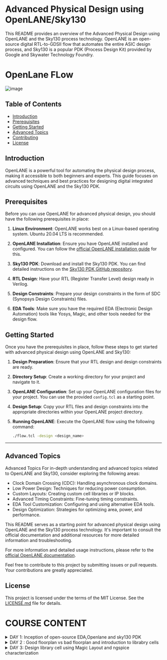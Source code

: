 # Advanced Physical Design using OpenLANE/Sky130

This README provides an overview of the Advanced Physical Design using OpenLANE and the Sky130 process technology. OpenLANE is an open-source digital RTL-to-GDSII flow that automates the entire ASIC design process, and Sky130 is a popular PDK (Process Design Kit) provided by Google and Skywater Technology Foundry.

#  OpenLane FLow 

![image](https://github.com/rohithgopakumar/PES_OPENLANE_PD/assets/131611312/eec9181d-0530-49cb-b531-9f6dc3d62085)

## Table of Contents
- [Introduction](#introduction)
- [Prerequisites](#prerequisites)
- [Getting Started](#getting-started)
- [Advanced Topics](#advanced-topics)
- [Contributing](#contributing)
- [License](#license)

## Introduction

OpenLANE is a powerful tool for automating the physical design process, making it accessible to both beginners and experts. This guide focuses on advanced techniques and best practices for designing digital integrated circuits using OpenLANE and the Sky130 PDK.

## Prerequisites

Before you can use OpenLANE for advanced physical design, you should have the following prerequisites in place:

1. **Linux Environment**: OpenLANE works best on a Linux-based operating system. Ubuntu 20.04 LTS is recommended.

2. **OpenLANE Installation**: Ensure you have OpenLANE installed and configured. You can follow the [official OpenLANE installation guide](https://github.com/efabless/openlane) for this.

3. **Sky130 PDK**: Download and install the Sky130 PDK. You can find detailed instructions on the [Sky130 PDK GitHub repository](https://github.com/google/skywater-pdk).

4. **RTL Design**: Have your RTL (Register Transfer Level) design ready in Verilog.

5. **Design Constraints**: Prepare your design constraints in the form of SDC (Synopsys Design Constraints) files.

6. **EDA Tools**: Make sure you have the required EDA (Electronic Design Automation) tools like Yosys, Magic, and other tools needed for the design flow.

## Getting Started

Once you have the prerequisites in place, follow these steps to get started with advanced physical design using OpenLANE and Sky130:

1. **Design Preparation**: Ensure that your RTL design and design constraints are ready.

2. **Directory Setup**: Create a working directory for your project and navigate to it.

3. **OpenLANE Configuration**: Set up your OpenLANE configuration files for your project. You can use the provided `config.tcl` as a starting point.

4. **Design Setup**: Copy your RTL files and design constraints into the appropriate directories within your OpenLANE project directory.

5. **Running OpenLANE**: Execute the OpenLANE flow using the following command:
   ```bash
   ./flow.tcl -design <design_name>
---

## Advanced Topics
Advanced Topics
For in-depth understanding and advanced topics related to OpenLANE and Sky130, consider exploring the following areas:

- Clock Domain Crossing (CDC): Handling asynchronous clock domains.
- Low Power Design: Techniques for reducing power consumption.
- Custom Layouts: Creating custom cell libraries or IP blocks.
- Advanced Timing Constraints: Fine-tuning timing constraints.
- EDA Tool Customization: Configuring and using alternative EDA tools.
- Design Optimization: Strategies for optimizing area, power, and performance.

This README serves as a starting point for advanced physical design using OpenLANE and the Sky130 process technology. It's important to consult the official documentation and additional resources for more detailed information and troubleshooting.

For more information and detailed usage instructions, please refer to the [official OpenLANE documentation](https://github.com/efabless/openlane).

Feel free to contribute to this project by submitting issues or pull requests. Your contributions are greatly appreciated.

## License

This project is licensed under the terms of the MIT License. See the [LICENSE.md](LICENSE.md) file for details.




# COURSE CONTENT

</details>
<details>
<summary>DAY 1:  Inception of open-source EDA,Openlane and sky130 PDK </summary>
<br>






# Inception of Open-Source EDA: OpenLane and Sky130 PDK

## Introduction

Welcome to the Inception of Open-Source EDA project, where we explore the integration of OpenLane with the Skywater 130nm Process Design Kit (PDK). This open-source initiative aims to facilitate digital chip design and manufacturing, making EDA tools more accessible and collaborative.

## Table of Contents
1. [Prerequisites](#1-prerequisites)
2. [Installation](#2-installation)
3. [Getting Started](#3-getting-started)
4. [ Additional Resources](#4- Additional Resources)
5. [Troubleshooting](#5-Troubleshooting)
6. [License](#6-license)
7. [ Flop Ratio](#7- Flop Ratio)

## 1. Prerequisites

Before you begin, ensure you have met the following requirements:

- **Linux Environment**: OpenLane and Skywater PDK are primarily designed for Linux. We recommend using Ubuntu 18.04 LTS or later.

- **Git**: You'll need Git for version control and project setup.

- **Python**: Ensure you have Python 3.6 or higher installed on your system.

- **Docker**: Docker is used for containerization, simplifying the installation of various tools.

- **Synopsys Tools (Optional)**: Some stages of the flow may require specific EDA tools, such as Design Compiler. Note that these tools might require licenses.

## 2. Installation

Follow these steps to set up the project:

1. Clone the OpenLane repository:

   ```shell
   git clone https://github.com/The-OpenROAD-Project/OpenLane.git


## 3. Getting Started

Now that you have everything set up, you can start using OpenLane and exploring the Sky130 PDK:

### Run OpenLane

To run OpenLane, enter the OpenLane container:

```shell
make mount
```


![openlane_open_check](https://github.com/rohithgopakumar/pes_asic_class/assets/131611312/6928cc6f-4190-4a54-a369-796ed5fe84e6)



![openlane_open1](https://github.com/rohithgopakumar/pes_asic_class/assets/131611312/11765d62-c629-4354-82a5-63c43d449b4c)



![openlane_prep](https://github.com/rohithgopakumar/pes_asic_class/assets/131611312/19fab514-98f6-4243-b354-aff0e0894391)



## 4. Additional Resources

- **OpenLane Documentation**: Explore the comprehensive [OpenLane documentation](https://github.com/The-OpenROAD-Project/OpenLane) to learn more about the tool's capabilities and usage.

- **Skywater 130nm PDK Documentation**: Refer to the official [Skywater PDK documentation](https://github.com/google/skywater-pdk) for detailed information on the PDK components, usage, and design rules.

- **Community and Support**: Join the OpenLane and Sky130 PDK communities on platforms like GitHub and Reddit to ask questions, share experiences, and collaborate with others in the field of digital chip design.

## 5. Troubleshooting

If you encounter issues during the installation or usage of OpenLane or the Sky130 PDK, please refer to the troubleshooting section in the respective documentation. You can also seek assistance from the community through forums and discussion groups.
.

## 6. License

This project is distributed under the MIT License. For more details, please refer to the [LICENSE](LICENSE.md) file.


Thank you for joining us on this journey to make chip design more accessible and collaborative. We look forward to seeing the amazing designs you create using OpenLane and the Sky130 PDK!


## 7. Flop Ratio

The flop ratio is an important consideration in chip design, representing the balance between flip-flops (FFs) and logic elements. Achieving the right flop ratio is crucial for optimizing power consumption, performance, and area utilization in your designs.

When working on your chip design projects using OpenLane and the Sky130 PDK, keep the following tips in mind:

- **Ratio Guidelines**: Consult industry-standard guidelines or design specifications for the optimal flop ratio for your specific application.

- **OpenLane Tools**: OpenLane provides tools and options for analyzing and optimizing your flop ratio during the design process. Refer to the OpenLane documentation for details on how to use these features effectively.

- **Performance vs. Power**: Adjusting the flop ratio can impact both the performance and power consumption of your chip. Be mindful of your project's requirements and goals when making these adjustments.

- **Simulation**: Before finalizing your design, perform simulations to evaluate the impact of the flop ratio on functionality and timing. OpenLane offers simulation capabilities to assist in this process.

Balancing the flop ratio is a critical aspect of chip design, and OpenLane offers the flexibility and tools necessary to fine-tune this ratio to meet your project's objectives.



![flop_ratio](https://github.com/rohithgopakumar/pes_asic_class/assets/131611312/99475158-736a-423b-9666-b7609779129b)








</details>
<details>
<summary>DAY 2 : Good floorplan vs bad floorplan and introduction to librabry cells </summary>
<br>



# Chip Floor Planning Considerations

## Introduction

Chip floor planning is a crucial phase in the integrated circuit (IC) design process. It involves arranging various functional blocks and components on the chip's surface to optimize performance, minimize power consumption, and ensure manufacturability. This README provides an overview of key considerations and best practices for effective chip floor planning.

## Table of Contents

1. [Overview](#overview)
2. [Key Considerations](#key-considerations)
3. [Best Practices](#best-practices)
4. [Documentation](#documentation)
5. [Conclusion](#conclusion)

## Overview

### What is Chip Floor Planning?

Chip floor planning is the process of defining the physical layout of an integrated circuit on a silicon wafer or other semiconductor substrate. It involves determining the placement of logic gates, memory cells, I/O pads, and other components to achieve the desired chip functionality while meeting various design constraints.

### Importance of Chip Floor Planning

Effective floor planning has a profound impact on the final chip's performance, power consumption, and manufacturability. It influences factors such as signal delays, power delivery efficiency, and the ease of testing and debugging. A well-executed floor plan can significantly reduce design iterations and development time.


![dim_1_floorplan](https://github.com/rohithgopakumar/PES_OPENLANE_PD/assets/131611312/495f92fb-381d-41a6-9622-ecd55f312a26)



![dim2_floorplan](https://github.com/rohithgopakumar/PES_OPENLANE_PD/assets/131611312/f7f9d2a6-aa0f-41ba-b736-446c1e41c452)


![floorplan_layout](https://github.com/rohithgopakumar/PES_OPENLANE_PD/assets/131611312/38dad18f-d702-4443-9f9b-7205496184de)


![metal_layer_layout](https://github.com/rohithgopakumar/PES_OPENLANE_PD/assets/131611312/44263811-a0e9-4e4f-970b-847341c1d970)



![standard_cells_layout_buff](https://github.com/rohithgopakumar/PES_OPENLANE_PD/assets/131611312/40a66c89-9aef-4185-a7be-d7ec54cbf0b9)


## Key Considerations

### 1. Functional Block Placement

Deciding where to place different functional blocks is crucial. Blocks that frequently exchange data should be positioned close to each other to minimize signal delays, while those with less interaction can be placed farther apart.

### 2. Power Distribution

Efficient power distribution networks are vital to ensure that all components receive a stable power supply. Careful consideration of power grid topology, voltage domains, and decoupling capacitors is necessary.

### 3. Signal Routing

Planning the routing of signals between blocks and components is critical for minimizing signal congestion, reducing wirelength, and maintaining signal integrity.

### 4. Clock Distribution

Designing a robust clock distribution network is essential for synchronizing operations across the chip. This involves determining clock sources, clock domains, and minimizing clock skew.

### 5. Thermal Management

Heat dissipation is a significant concern in chip design. Proper floor planning should include provisions for thermal management, such as placing power-hungry blocks away from critical areas and incorporating heat sinks.

### 6. Manufacturing Constraints

Compliance with manufacturing constraints, such as minimum feature size and design rule checks (DRC), is crucial to ensure that the chip can be fabricated successfully.

### 7. EDA Tools

Utilize Electronic Design Automation (EDA) tools for floor planning tasks. These tools assist in placement, routing, and verification processes, streamlining the design workflow.

## Best Practices

### 1. Hierarchical Floor Planning

Organize the chip's layout hierarchically, breaking it into manageable blocks and sub-blocks. This enhances design modularity and simplifies design changes.

### 2. Regularity and Symmetry

Maintaining regular and symmetric chip layouts can facilitate manufacturability and simplify design rules.

### 3. Minimizing Wirelength

Efforts to reduce wirelength can help lower power consumption and improve signal integrity. Use optimal placement strategies to achieve this.

### 4. Noise and Crosstalk Mitigation

Consider noise and crosstalk at the floor planning stage and incorporate measures to minimize their impact, such as separating noisy and sensitive blocks.

### 5. Design for Testability (DFT)

Include testability features like scan chains, boundary scan, and built-in self-test (BIST) in the floor plan to enable efficient chip testing.

### 6. Design Rule Checking (DRC)

Regularly perform design rule checks to ensure compliance with manufacturing constraints and fix any violations promptly.

## Documentation

Maintain comprehensive documentation throughout the floor planning process. This documentation should include:

### 1. Floor Plan Diagrams

Detailed floor plan diagrams illustrating the placement of blocks, components, power grid, and signal routing.


![image](https://github.com/rohithgopakumar/PES_OPENLANE_PD/assets/131611312/c7647c53-c669-468a-bffb-2087bea2baca)


### 2. Design Constraints

A clear list of design constraints, including power requirements, signal timing, clock specifications, and manufacturing rules.

### 3. Design Guidelines

Guidelines and best practices specific to your chip design project to ensure consistency and clarity for the design team.

# Cell Design and Characterization Flow

## Overview

This readme file provides an overview of the Cell Design and Characterization Flow, outlining the process and steps involved in designing and characterizing electronic cells for integrated circuits. This flow is essential for ensuring the functionality and performance of electronic components in semiconductor devices.

## Table of Contents

1. **Introduction**
2. **Prerequisites**
3. **Design Phase**
   - 3.1 Cell Specification
   - 3.2 Schematic Design
   - 3.3 Layout Design
4. **Characterization Phase**
   - 4.1 Simulation Setup
   - 4.2 Performance Metrics
   - 4.3 Monte Carlo Analysis
5. **Documentation**
6. **Conclusion**
7. **References**

## 1. Introduction

The Cell Design and Characterization Flow is a crucial part of the semiconductor design process. It involves designing and characterizing individual electronic cells that make up integrated circuits. This process ensures that the cells meet performance requirements, such as speed, power consumption, and reliability, while adhering to manufacturing constraints.

## 2. Prerequisites

Before starting the Cell Design and Characterization Flow, ensure you have the following prerequisites:

- A clear understanding of the target application and its requirements.
- Proficiency in electronic circuit design tools (e.g., Cadence Virtuoso, Synopsys Design Compiler).
- Access to semiconductor foundry design kits and technology libraries.
- Simulation tools for electronic circuit analysis (e.g., SPICE simulators).

## 3. Design Phase

The design phase involves creating the electronic cell that will be used in the integrated circuit. This phase consists of the following steps:

### 3.1 Cell Specification

Define the specifications of the electronic cell, including its functionality, input/output requirements, and performance goals. This step serves as the foundation for the entire design process.

### 3.2 Schematic Design

Create the circuit schematic for the electronic cell using electronic design automation (EDA) tools. Ensure that the schematic accurately represents the desired functionality and adheres to design rules and constraints.

### 3.3 Layout Design

Translate the schematic into a physical layout that can be manufactured. Pay close attention to layout constraints, parasitics, and manufacturability. Perform design rule checks (DRC) and layout vs. schematic (LVS) verification to ensure correctness.

## 4. Characterization Phase

The characterization phase involves assessing the performance of the electronic cell through simulations and analyses. This phase includes the following steps:

### 4.1 Simulation Setup

Set up simulations to analyze the electronic cell's behavior under various conditions, such as different voltage levels, temperatures, and process variations. Use SPICE simulations to evaluate electrical characteristics.

### 4.2 Performance Metrics

Measure and analyze performance metrics, including speed (delay), power consumption, and noise margins. Ensure that the cell meets or exceeds the specified requirements.

### 4.3 Monte Carlo Analysis

Perform Monte Carlo analysis to assess the impact of process variations on the cell's performance. This helps ensure that the cell remains robust under manufacturing variability.

## 5. Documentation

Thoroughly document the design and characterization process. Create design specification documents, schematic diagrams, layout files, simulation setup details, and characterization reports. Clear documentation is crucial for collaboration and future reference.

## 6. Conclusion

The Cell Design and Characterization Flow is a critical aspect of semiconductor design, ensuring that electronic cells meet performance and reliability criteria. By following this flow and continuously refining the cell design, you can contribute to the successful development of integrated circuits.


</details>
<details>
<summary>DAY 3:  Design library cell using Magic Layout and ngspice characterization </summary>
<br>



# Design Library

Welcome to the Design Library! This repository contains a collection of design templates and components created using Magic Layout and characterized using ngspice. This README will provide you with an overview of the contents, instructions for usage, and information on how to contribute to this library.

## Table of Contents

1. [Introduction](#introduction)
2. [Contents](#contents)
3. [Getting Started](#getting-started)
4. [Usage](#usage)
5. [Characterization](#characterization)
6. [CMOS Fabrication Process Overview](#CMOS Fabrication Process Overview)
7. [ Additional Resources](# Additional Resources)


## 1. Introduction

The Design Library is a resource for engineers and designers working on integrated circuit (IC) design. It contains pre-designed templates and components that can be used as a starting point for various IC projects. These designs have been created and characterized using Magic Layout and ngspice, providing a solid foundation for your custom IC designs.

## 2. Contents

The Design Library is organized into the following directories:

- `templates/`: This directory contains pre-designed templates for common IC components such as amplifiers, oscillators, and filters.

- `components/`: Here, you'll find individual IC components like transistors, capacitors, and resistors that can be used to assemble your custom designs.

- `characterization/`: Contains characterization data and simulation files for the components and templates in the library.

- `documentation/`: Documentation and user guides for using the library and performing simulations.

## 3. Getting Started

To get started with the Design Library, follow these steps:

1. **Clone the Repository**: Clone this repository to your local machine using Git:

git clone https://github.com/yourusername/design-library.git

2. **Install Magic Layout**: Install Magic Layout on your machine if you haven't already. You can find installation instructions in the [Magic Layout documentation](https://magic-layout-docs.example.com).

3. **Install ngspice**: Install ngspice, the circuit simulator, according to the instructions provided on the [ngspice website](https://ngspice.sourceforge.io/download.html).

## 4. Usage

The Design Library provides templates and components that you can use as a starting point for your IC designs. Here's how to use them:

1. **Open Magic Layout**: Launch Magic Layout using the terminal:

2. **Load a Template or Component**: Use Magic's `load` command to load a template or component from the `templates/` or `components/` directory:

3. **Customize and Edit**: Modify the loaded design to meet your project requirements.

4. **Characterization**: Before finalizing your design, refer to the characterization data in the `characterization/` directory for each component to ensure accurate simulation results.

5. **Simulate**: Use ngspice to simulate your design and verify its functionality. Example simulation commands and setups can be found in the documentation.

6. **Document Your Design**: Document your design in the `documentation/` directory, including schematics, layout diagrams, and simulation results.

![image](https://github.com/rohithgopakumar/PES_OPENLANE_PD/assets/131611312/7c5f366d-249a-4a75-bda9-87264ff1c4c0)



## 5. Characterization

The `characterization/` directory contains important data and simulation files for each component and template in the library. These files include transistor models, parameter sweeps, and characterization data. Always refer to this data when using components to ensure accurate simulations and designs.
  
## 6. CMOS Fabrication Process Overview

CMOS (Complementary Metal-Oxide-Semiconductor) is a widely used technology in integrated circuit (IC) manufacturing. The fabrication process involves a series of complex steps, and here is a simplified overview:

1. **Substrate Preparation**: The process begins with a silicon wafer as the substrate. The wafer is cleaned and prepared for subsequent processing.

2. **Oxidation**: A layer of silicon dioxide (SiO2) is grown or deposited on the wafer to act as an insulating layer.

3. **Photolithography**: Photomasks are used to define patterns on the wafer. Ultraviolet (UV) light is used to transfer these patterns onto a layer of photoresist material.

4. **Etching**: The exposed areas of the wafer are selectively etched away, leaving behind the desired pattern.

5. **Doping**: Impurities are introduced into the silicon to modify its electrical properties. This step creates the source and drain regions for transistors.

6. **Deposition**: Thin films of various materials (e.g., metal, polysilicon) are deposited onto the wafer to form interconnects and gates.

7. **Annealing**: The wafer is heated to activate dopants and repair any crystal defects.

8. **Chemical Mechanical Polishing (CMP)**: This step ensures a smooth and flat surface for subsequent layers.

9. **Additional Photolithography and Deposition**: Steps 3-8 are repeated for each layer of the IC.

10. **Final Steps**: Additional processes, such as passivation and metallization, are performed to complete the IC.

This is a high-level overview, and a full CMOS fabrication process involves many more steps and details. For in-depth information, refer to textbooks or online resources on semiconductor fabrication.

![image](https://github.com/rohithgopakumar/PES_OPENLANE_PD/assets/131611312/65d59470-0bef-4b99-b26f-a0f70022b9b4)



![image](https://github.com/rohithgopakumar/PES_OPENLANE_PD/assets/131611312/76640d20-0d0b-4057-9b95-bdaab1e97345)



![image](https://github.com/rohithgopakumar/PES_OPENLANE_PD/assets/131611312/a590a88e-df54-476b-9592-12efcbb1dbe4)



## 7. Additional Resources

- [Semiconductor Manufacturing: How a Chip is Made](https://www.youtube.com/watch?v=NGFhc8R_uO4): A video that provides a visual overview of semiconductor manufacturing.
- [Introduction to Microfabrication](https://www.nano-fab.com/education/introduction-to-microfabrication): An online course providing a detailed introduction to microfabrication techniques.




# Sky130 Spice Deck Lab

Welcome to the Sky130 Spice Deck Lab! This lab will guide you through the process of creating a Spice deck for simulation using the Sky130 Process Design Kit (PDK) and ngspice. By the end of this lab, you will be able to set up and simulate simple CMOS circuits using Sky130 technology.



## 1. Introduction

In this lab, you will learn how to create a Spice deck, which is a simulation input file, for the Sky130 PDK. You will set up a simple CMOS circuit, define components and connections, and perform transient simulations using ngspice.

## 2. Prerequisites

Before you begin, ensure you have the following:

- Sky130 Process Design Kit (PDK) installed and configured on your system.
- ngspice simulator installed.

## 3. Lab Setup

Start by setting up your working environment:

1. Open a terminal.

2. Navigate to the directory where you have the Sky130 PDK installed:

   ```bash
   cd /path/to/your/sky130_pdk

![image](https://github.com/rohithgopakumar/PES_OPENLANE_PD/assets/131611312/2cba65c8-54f3-495e-ac22-a46fd0d067c7)

# Sky130 Inverter Characterization

Welcome to the Sky130 Inverter Characterization project! In this project, you will learn how to characterize an inverter using the Sky130 Process Design Kit (PDK) and ngspice simulator. This README.md file provides step-by-step instructions on how to perform inverter characterization.

## Table of Contents

1. [Introduction](#introduction)
2. [Prerequisites](#prerequisites)
3. [Characterization Steps](#characterization-steps)
4. [Simulation Setup](#simulation-setup)
5. [Running the Simulation](#running-the-simulation)
6. [Analyzing Results](#analyzing-results)
7. [Conclusion](#conclusion)
8. [Contributing](#contributing)
9. [License](#license)

## 1. Introduction

In this project, you will characterize a simple CMOS inverter using the Sky130 PDK and ngspice. Characterization involves determining the electrical behavior of the inverter under various conditions, such as input voltage and load capacitance.

## 2. Prerequisites

Before you begin, ensure you have the following:

- Sky130 Process Design Kit (PDK) installed and configured on your system.
- ngspice simulator installed.
- Basic knowledge of CMOS logic gates.

## 3. Characterization Steps

The characterization process involves the following steps:

1. **Define the Inverter**: Create a Spice deck that defines the inverter circuit, specifying transistor models, supply voltage, and input signal.

2. **Set Simulation Parameters**: Configure simulation parameters, such as transient analysis settings, input voltage levels, and load capacitance.

3. **Run Simulations**: Execute the ngspice simulation to characterize the inverter's performance under different conditions.

4. **Analyze Results**: Analyze the simulation results to extract key metrics, such as propagation delay and power consumption.

## 4. Simulation Setup

For detailed instructions on creating the Spice deck and setting up simulations, please refer to the [Simulation Setup Guide](simulation-setup.md).

## 5. Running the Simulation

To run the inverter characterization simulation, follow the steps outlined in the [Running the Simulation Guide](running-the-simulation.md).

## 6. Analyzing Results

After running the simulations, use the [Analysis Guide](analyzing-results.md) to extract and interpret important metrics.


![image](https://github.com/rohithgopakumar/PES_OPENLANE_PD/assets/131611312/e46d845d-7559-4392-9011-aea268f72d88)



![image](https://github.com/rohithgopakumar/PES_OPENLANE_PD/assets/131611312/d6393378-1bb4-44bf-9a7c-60ece6db670d)


![image](https://github.com/rohithgopakumar/PES_OPENLANE_PD/assets/131611312/22c7b3a9-b91e-45d3-a161-cee9b9ba8975)

